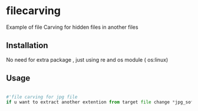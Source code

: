 # filecarving
Example of file Carving for hidden files in another files

## Installation

No need for extra package , just using re and os module ( os:linux)

## Usage

```python

#'file carving for jpg file 
if u want to extract another extention from target file change *jpg_sof* and *jpg_eof* with hexa start and end of file type'
```
